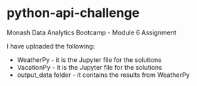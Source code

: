 # python-api-challenge
Monash Data Analytics Bootcamp - Module 6 Assignment

I have uploaded the following:
  - WeatherPy - it is the Jupyter file for the solutions
  - VacationPy - it is the Jupyter file for the solutions
  - output_data folder - it contains the results from WeatherPy